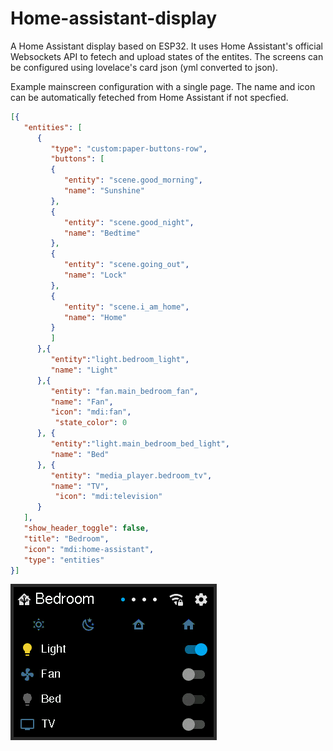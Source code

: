 # Home-assistant-display

A Home Assistant display based on ESP32. It uses Home Assistant's official Websockets API to fetech and upload states of the entites. The screens can be configured using lovelace's card json (yml converted to json).

Example mainscreen configuration with a single page. The name and icon can be automatically feteched from Home Assistant if not specfied. 
```json
[{
   "entities": [
      {
         "type": "custom:paper-buttons-row",
         "buttons": [
         {
            "entity": "scene.good_morning",
            "name": "Sunshine"
         },
         {
            "entity": "scene.good_night",
            "name": "Bedtime"
         },
         {
            "entity": "scene.going_out",
            "name": "Lock"
         },
         {
            "entity": "scene.i_am_home",
            "name": "Home"
         }
         ]
      },{
         "entity":"light.bedroom_light",
         "name": "Light"
      },{
         "entity": "fan.main_bedroom_fan",
         "name": "Fan",
         "icon": "mdi:fan",
	      "state_color": 0
      }, { 
         "entity":"light.main_bedroom_bed_light",
         "name": "Bed"
      }, {
         "entity": "media_player.bedroom_tv",
         "name": "TV",
	      "icon": "mdi:television"
      }
   ],
   "show_header_toggle": false,
   "title": "Bedroom",
   "icon": "mdi:home-assistant",
   "type": "entities"
}]
```

![alt text](https://github.com/RobinSinghNanda/Home-assistant-display/raw/main/images/main_screen.png?raw=true)
